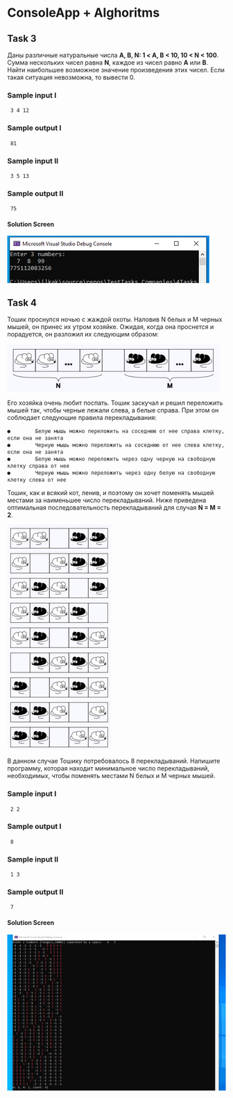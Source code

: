 # ConsoleApp + Alghoritms

## Task 3
 Даны различные натуральные числа **А, В, N: 1 < А, B < 10, 10 < N < 100**.
Сумма нескольких чисел равна **N**, каждое из чисел равно **А** или **B**.
Найти наибольшее возможное значение произведения этих чисел. Если такая ситуация невозможна, то вывести 0.


### Sample input I
     3 4 12
### Sample output I
     81
### Sample input II
     3 5 13
### Sample output II
     75

#### Solution Screen
![pic_t3](images/task3.jpg "Task3_Softeq")


## Task 4
 Тошик проснулся ночью с жаждой охоты. Наловив N белых и M черных мышей, он принес их утром хозяйке. Ожидая, когда она проснется и порадуется, он разложил их следующим образом:

![pic1_mouses](images/task4_1.jpg "Task4_Softeq")

Его хозяйка очень любит поспать. Тошик заскучал и решил переложить мышей так, чтобы черные лежали слева, а белые справа. При этом он соблюдает следующие правила перекладывания:

    ●        Белую мышь можно переложить на соседнюю от нее справа клетку, если она не занята
    ●        Черную мышь можно переложить на соседнюю от нее слева клетку, если она не занята
    ●        Белую мышь можно переложить через одну черную на свободную клетку справа от нее
    ●        Черную мышь можно переложить через одну белую на свободную клетку слева от нее


Тошик, как и всякий кот, ленив, и поэтому он хочет поменять мышей местами за наименьшее число перекладываний. Ниже приведена оптимальная последовательность перекладываний для случая **N = M = 2**.

![pic2_mouses](images/task4_2.jpg "Task4_Softeq")

В данном случае Тошику потребовалось 8 перекладываний.
Напишите программу, которая находит минимальное число перекладываний, необходимых, чтобы поменять местами N белых и M черных мышей.


### Sample input I
     2 2
### Sample output I
     8
### Sample input II
     1 3
### Sample output II
     7

#### Solution Screen
![pic3_mouses](images/task4_3.jpg "Task4_Softeq")